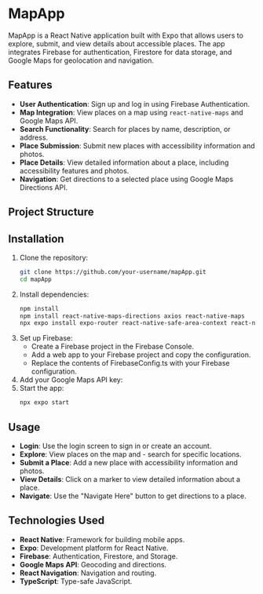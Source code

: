 # MapApp

MapApp is a React Native application built with Expo that allows users to explore, submit, and view details about accessible places. The app integrates Firebase for authentication, Firestore for data storage, and Google Maps for geolocation and navigation.

## Features

- **User Authentication**: Sign up and log in using Firebase Authentication.
- **Map Integration**: View places on a map using `react-native-maps` and Google Maps API.
- **Search Functionality**: Search for places by name, description, or address.
- **Place Submission**: Submit new places with accessibility information and photos.
- **Place Details**: View detailed information about a place, including accessibility features and photos.
- **Navigation**: Get directions to a selected place using Google Maps Directions API.

## Project Structure


## Installation

1. Clone the repository:
   ```bash
   git clone https://github.com/your-username/mapApp.git
   cd mapApp
2. Install dependencies:
    ```bash
    npm install
    npm install react-native-maps-directions axios react-native-maps 
    npx expo install expo-router react-native-safe-area-context react-native-screens expo-linking expo-constants expo-status-bar
3. Set up Firebase:
    * Create a Firebase project in the Firebase Console.
    * Add a web app to your Firebase project and copy the configuration.
    * Replace the contents of FirebaseConfig.ts with your Firebase configuration.
4. Add your Google Maps API key:
5. Start the app:
    ```bash
    npx expo start

## Usage

- **Login**: Use the login screen to sign in or create an account.
- **Explore**: View places on the map and - search for specific locations.
- **Submit a Place**: Add a new place with accessibility information and photos.
- **View Details**: Click on a marker to view detailed information about a place.
- **Navigate**: Use the "Navigate Here" button to get directions to a place.

## Technologies Used
- **React Native**: Framework for building mobile apps.
- **Expo**: Development platform for React Native.
- **Firebase**: Authentication, Firestore, and Storage.
- **Google Maps API**: Geocoding and directions.
- **React Navigation**: Navigation and routing.
- **TypeScript**: Type-safe JavaScript.
